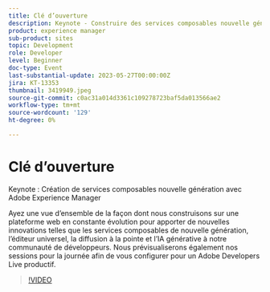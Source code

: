 ```yaml
---
title: Clé d’ouverture
description: Keynote - Construire des services composables nouvelle génération avec Adobe Experience ManagerDécouvrez notre manière de nous construire sur une plateforme web en constante évolution pour apporter de nouvelles innovations telles que les services composables nouvelle génération, l’éditeur universel, la diffusion de pointe et l’IA générative à notre communauté de développeurs. Nous prévisualiserons également nos sessions pour la journée afin de vous configurer pour un Adobe Developers Live productif.
product: experience manager
sub-product: sites
topic: Development
role: Developer
level: Beginner
doc-type: Event
last-substantial-update: 2023-05-27T00:00:00Z
jira: KT-13353
thumbnail: 3419949.jpeg
source-git-commit: c0ac31a014d3361c109278723baf5da013566ae2
workflow-type: tm+mt
source-wordcount: '129'
ht-degree: 0%

---
```



# Clé d’ouverture

Keynote : Création de services composables nouvelle génération avec Adobe Experience Manager

Ayez une vue d’ensemble de la façon dont nous construisons sur une plateforme web en constante évolution pour apporter de nouvelles innovations telles que les services composables de nouvelle génération, l’éditeur universel, la diffusion à la pointe et l’IA générative à notre communauté de développeurs. Nous prévisualiserons également nos sessions pour la journée afin de vous configurer pour un Adobe Developers Live productif.

>[!VIDEO](https://video.tv.adobe.com/v/3419949/?learn=on)
